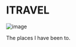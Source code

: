 # ITRAVEL

![image](https://github.com/user-attachments/assets/8302fbdb-321d-40aa-81e9-bbad09b17b29)

The places I have been to.
